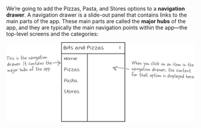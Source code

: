 We’re going to add the Pizzas, Pasta, and Stores options to a **navigation drawer**. A navigation drawer is a slide-out panel that contains links to the main parts of the app. These main parts are called the **major hubs** of the app, and they are typically the main navigation points within the app—the top-level screens and the categories:


![](.guides/img/5.png)